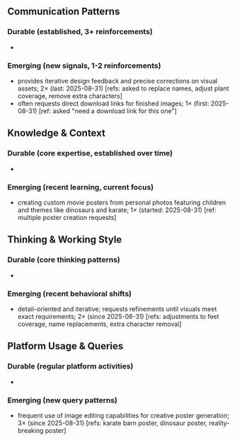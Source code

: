 ## Communication Patterns
### Durable (established, 3+ reinforcements)
- 

### Emerging (new signals, 1-2 reinforcements)
- provides iterative design feedback and precise corrections on visual assets; 2× (last: 2025-08-31) [refs: asked to replace names, adjust plant coverage, remove extra characters]
- often requests direct download links for finished images; 1× (first: 2025-08-31) [ref: asked "need a download link for this one"]

## Knowledge & Context
### Durable (core expertise, established over time)
- 

### Emerging (recent learning, current focus)
- creating custom movie posters from personal photos featuring children and themes like dinosaurs and karate; 1× (started: 2025-08-31) [ref: multiple poster creation requests]

## Thinking & Working Style
### Durable (core thinking patterns)
- 

### Emerging (recent behavioral shifts)
- detail-oriented and iterative; requests refinements until visuals meet exact requirements; 2× (since 2025-08-31) [refs: adjustments to feet coverage, name replacements, extra character removal]

## Platform Usage & Queries
### Durable (regular platform activities)
- 

### Emerging (new query patterns)
- frequent use of image editing capabilities for creative poster generation; 3× (since 2025-08-31) [refs: karate barn poster, dinosaur poster, reality-breaking poster]